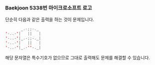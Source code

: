 ###  Baekjoon 5338번 마이크로소프트 로고

단순히 다음과 같은 출력을 하는 것이 문제입니다.

```swift
       _.-;;-._
'-..-'|   ||   |
'-..-'|_.-;;-._|
'-..-'|   ||   |
'-..-'|_.-''-._|
```

해당 문자열은 특수기호가 없으므로 그대로 출력해도 문제를 해결할 수 있습니다.